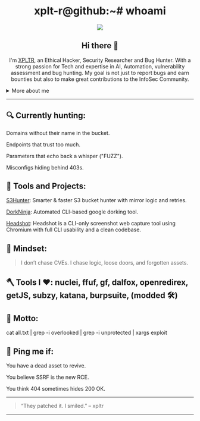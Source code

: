 <h1 align="center">xplt-r@github:~# whoami</h1>
<p align="center">
  <img src="https://readme-typing-svg.herokuapp.com?color=7F00FF&size=22&center=true&vCenter=true&width=650&lines=Bug+Bounty+Hunter;Recon+Automation+Architect;WSL+Poweruser+%7C+Linux+Customizer;Threat+Surface+Manager+%7C+Customised+Tools+Developer;Prompt+Engineer+%7C+Automation+Expert" />
</p>

<h2 align="center">
  Hi there 👋
</h2>
<p align="center">
I'm <a href="https://instagram.com/the.xploiter">XPLTR</a>, an Ethical Hacker, Security Researcher and Bug Hunter. With a strong passion for Tech and expertise in AI, Automation, vulnerability assessment and bug hunting. My goal is not just to report bugs and earn bounties but also to make great contributions to the InfoSec Community.

<details>
  <summary>More about me</summary>

- **Name**: Aman Gawas
- **From**: India
- **Bug Hunter** | **Security Researcher** | **AI And Automation Expert**
- I have experience and knowledge in **Programming**,**Reverse Engineering**,**Social engineering**,**Ai**,**Prompt Engineering**
- Improving knowledge in **Bug Bounty Hunting**, **Implementing Automation in Bug Bounties**
- Lifelong learner — always exploring **everything**

</details>

---

## 🔍 Currently hunting:

Domains without their name in the bucket.

Endpoints that trust too much.

Parameters that echo back a whisper ("FUZZ").

Misconfigs hiding behind 403s.


## 🚀 Tools and Projects:

[S3Hunter](https://github.com/xplt-r/s3hunter): Smarter & faster S3 bucket hunter with mirror logic and retries.

[DorkNinja](https://github.com/xplt-r/DorkNinja): Automated CLI-based google dorking tool.

[Headshot](https://github.com/xplt-r/NucleiAutomator): Headshot is a CLI-only screenshot web capture tool using Chromium with full CLI usability and a clean codebase.

## 🧠 Mindset:

> I don’t chase CVEs.
I chase logic, loose doors, and forgotten assets.



## 🪓 Tools I ♥️: nuclei, ffuf, gf, dalfox, openredirex, getJS, subzy, katana, burpsuite, (modded 🛠️)

## 🎯 Motto:

cat all.txt | grep -i overlooked | grep -i unprotected | xargs exploit

## 📡 Ping me if:

You have a dead asset to revive.

You believe SSRF is the new RCE.

You think 404 sometimes hides 200 OK.



---

> “They patched it. I smiled.” – xpltr

---
